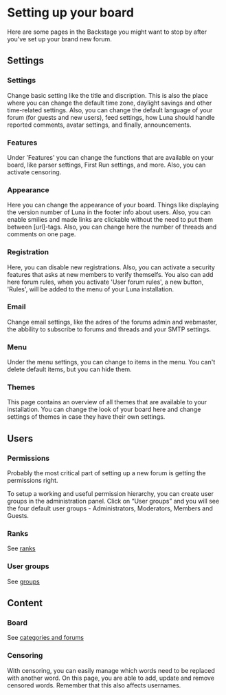 # Setting up your board
Here are some pages in the Backstage you might want to stop by after you've set up your brand new forum.

## Settings
### Settings
Change basic setting like the title and discription. This is also the place where you can change the default time zone, daylight savings and other time-related settings. Also, you can change the default language of your forum (for guests and new users), feed settings, how Luna should handle reported comments, avatar settings, and finally, announcements.

### Features
Under 'Features' you can change the functions that are available on your board, like parser settings, First Run settings, and more. Also, you can activate censoring.

### Appearance
Here you can change the appearance of your board. Things like displaying the version number of Luna in the footer info about users. Also, you can enable smilies and made links are clickable without the need to put them between [url]-tags. Also, you can change here the number of threads and comments on one page.

### Registration
Here, you can disable new registrations. Also, you can activate a security features that asks at new members to verify themselfs. You also can add here forum rules, when you activate 'User forum rules', a new button, 'Rules', will be added to the menu of your Luna installation.

### Email
Change email settings, like the adres of the forums admin and webmaster, the abbility to subscribe to forums and threads and your SMTP settings.

### Menu
Under the menu settings, you can change to items in the menu. You can't delete default items, but you can hide them.

### Themes
This page contains an overview of all themes that are available to your installation. You can change the look of your board here and change settings of themes in case they have their own settings.

## Users
### Permissions
Probably the most critical part of setting up a new forum is getting the permissions right.

To setup a working and useful permission hierarchy, you can create user groups in the administration panel. Click on &ldquo;User groups&rdquo; and you will see the four default user groups - Administrators, Moderators, Members and Guests.

### Ranks
See [ranks](/organizing)

### User groups
See [groups](/organizing)

## Content
### Board
See [categories and forums](/organizing)

### Censoring
With censoring, you can easily manage which words need to be replaced with another word. On this page, you are able to add, update and remove censored words. Remember that this also affects usernames.